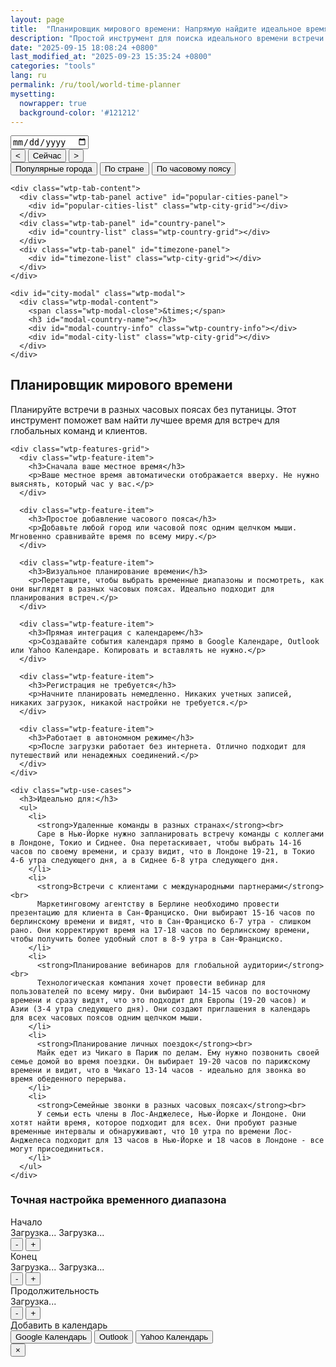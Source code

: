 ```yaml
---
layout: page
title:  "Планировщик мирового времени: Напрямую найдите идеальное время для встречи для глобальной команды"
description: "Простой инструмент для поиска идеального времени встречи в разных часовых поясах. Выберите города или часовые пояса и визуализируйте совпадение времени."
date: "2025-09-15 18:08:24 +0800"
last_modified_at: "2025-09-23 15:35:24 +0800"
categories: "tools"
lang: ru
permalink: /ru/tool/world-time-planner
mysetting:
  nowrapper: true
  background-color: '#121212'
---
```


<link rel="stylesheet" href="/assets/css/world-time-planner.css?v=11">

<div id="world-time-planner-app">

  <div id="wtp-timeline-container" class="wtp-timeline-container">
    <div class="wtp-timeline-header">
      <div class="wtp-date-controls">
        <div id="wtp-date-buttons"></div>
        <input type="date" id="wtp-date-picker">
      </div>
      <div class="wtp-time-nav-controls">
        <button id="wtp-scroll-left-btn" title="Прокрутить влево">&lt;</button>
        <button id="wtp-now-btn" title="Перейти к текущему времени">Сейчас</button>
        <button id="wtp-scroll-right-btn" title="Прокрутить вправо">&gt;</button>
      </div>
    </div>
        <div id="wtp-scroll-container">
          <div id="wtp-rows-wrapper" style="position: relative;">
              <div id="wtp-time-rows"></div>
              <div id="wtp-time-selector" style="display: none;"></div>
          </div>
        </div>
  </div>

  <div class="wtp-selectors-container">
    <div class="wtp-tab-buttons">
      <div class="wtp-tab-btn-container">
        <button class="wtp-tab-btn active" data-tab="popular">Популярные города</button>
        <button class="wtp-tab-btn" data-tab="country">По стране</button>
        <button class="wtp-tab-btn" data-tab="timezone">По часовому поясу</button>
      </div>
    </div>
    
    <div class="wtp-tab-content">
      <div class="wtp-tab-panel active" id="popular-cities-panel">
        <div id="popular-cities-list" class="wtp-city-grid"></div>
      </div>
      <div class="wtp-tab-panel" id="country-panel">
        <div id="country-list" class="wtp-country-grid"></div>
      </div>
      <div class="wtp-tab-panel" id="timezone-panel">
        <div id="timezone-list" class="wtp-city-grid"></div>
      </div>
    </div>
    
    <div id="city-modal" class="wtp-modal">
      <div class="wtp-modal-content">
        <span class="wtp-modal-close">&times;</span>
        <h3 id="modal-country-name"></h3>
        <div id="modal-country-info" class="wtp-country-info"></div>
        <div id="modal-city-list" class="wtp-city-grid"></div>
      </div>
    </div>
  </div>

  <div class="wtp-features-section">
    <h2>Планировщик мирового времени</h2>
    <p class="wtp-features-intro">
      Планируйте встречи в разных часовых поясах без путаницы. Этот инструмент поможет вам найти лучшее время для встреч для глобальных команд и клиентов.
    </p>
    
    <div class="wtp-features-grid">
      <div class="wtp-feature-item">
        <h3>Сначала ваше местное время</h3>
        <p>Ваше местное время автоматически отображается вверху. Не нужно выяснять, который час у вас.</p>
      </div>
      
      <div class="wtp-feature-item">
        <h3>Простое добавление часового пояса</h3>
        <p>Добавьте любой город или часовой пояс одним щелчком мыши. Мгновенно сравнивайте время по всему миру.</p>
      </div>
      
      <div class="wtp-feature-item">
        <h3>Визуальное планирование времени</h3>
        <p>Перетащите, чтобы выбрать временные диапазоны и посмотреть, как они выглядят в разных часовых поясах. Идеально подходит для планирования встреч.</p>
      </div>
      
      <div class="wtp-feature-item">
        <h3>Прямая интеграция с календарем</h3>
        <p>Создавайте события календаря прямо в Google Календаре, Outlook или Yahoo Календаре. Копировать и вставлять не нужно.</p>
      </div>
      
      <div class="wtp-feature-item">
        <h3>Регистрация не требуется</h3>
        <p>Начните планировать немедленно. Никаких учетных записей, никаких загрузок, никакой настройки не требуется.</p>
      </div>
      
      <div class="wtp-feature-item">
        <h3>Работает в автономном режиме</h3>
        <p>После загрузки работает без интернета. Отлично подходит для путешествий или ненадежных соединений.</p>
      </div>
    </div>
    
    <div class="wtp-use-cases">
      <h3>Идеально для:</h3>
      <ul>
        <li>
          <strong>Удаленные команды в разных странах</strong><br>
          Саре в Нью-Йорке нужно запланировать встречу команды с коллегами в Лондоне, Токио и Сиднее. Она перетаскивает, чтобы выбрать 14-16 часов по своему времени, и сразу видит, что в Лондоне 19-21, в Токио 4-6 утра следующего дня, а в Сиднее 6-8 утра следующего дня.
        </li>
        <li>
          <strong>Встречи с клиентами с международными партнерами</strong><br>
          Маркетинговому агентству в Берлине необходимо провести презентацию для клиента в Сан-Франциско. Они выбирают 15-16 часов по берлинскому времени и видят, что в Сан-Франциско 6-7 утра - слишком рано. Они корректируют время на 17-18 часов по берлинскому времени, чтобы получить более удобный слот в 8-9 утра в Сан-Франциско.
        </li>
        <li>
          <strong>Планирование вебинаров для глобальной аудитории</strong><br>
          Технологическая компания хочет провести вебинар для пользователей по всему миру. Они выбирают 14-15 часов по восточному времени и сразу видят, что это подходит для Европы (19-20 часов) и Азии (3-4 утра следующего дня). Они создают приглашения в календарь для всех часовых поясов одним щелчком мыши.
        </li>
        <li>
          <strong>Планирование личных поездок</strong><br>
          Майк едет из Чикаго в Париж по делам. Ему нужно позвонить своей семье домой во время поездки. Он выбирает 19-20 часов по парижскому времени и видит, что в Чикаго 13-14 часов - идеально для звонка во время обеденного перерыва.
        </li>
        <li>
          <strong>Семейные звонки в разных часовых поясах</strong><br>
          У семьи есть члены в Лос-Анджелесе, Нью-Йорке и Лондоне. Они хотят найти время, которое подходит для всех. Они пробуют разные временные интервалы и обнаруживают, что 10 утра по времени Лос-Анджелеса подходит для 13 часов в Нью-Йорке и 18 часов в Лондоне - все могут присоединиться.
        </li>
      </ul>
    </div>
  </div>

  <!-- Time Range Selection Dialog -->
  <div id="wtp-range-dialog" class="wtp-range-dialog">
    <div class="wtp-range-dialog-content">
      <div class="wtp-range-dialog-body">
        <div id="wtp-range-info">
          <h3>Точная настройка временного диапазона</h3>
          <div class="wtp-range-edit-container">
            <div class="wtp-range-edit-item">
              <label>Начало</label>
              <div class="wtp-datetime-display">
                <span class="wtp-date-value" id="wtp-start-date-display">Загрузка...</span>
                <span class="wtp-time-value" id="wtp-start-time-display">Загрузка...</span>
              </div>
              <div class="wtp-btn-group">
                <button class="wtp-time-btn wtp-time-decrease" data-target="start" data-direction="decrease">-</button>
                <button class="wtp-time-btn wtp-time-increase" data-target="start" data-direction="increase">+</button>
              </div>
            </div>
            <div class="wtp-range-edit-item">
              <label>Конец</label>
              <div class="wtp-datetime-display">
                <span class="wtp-date-value" id="wtp-end-date-display">Загрузка...</span>
                <span class="wtp-time-value" id="wtp-end-time-display">Загрузка...</span>
              </div>
              <div class="wtp-btn-group">
                <button class="wtp-time-btn wtp-time-decrease" data-target="end" data-direction="decrease">-</button>
                <button class="wtp-time-btn wtp-time-increase" data-target="end" data-direction="increase">+</button>
              </div>
            </div>
            <div class="wtp-range-edit-item">
              <label>Продолжительность</label>
              <div class="wtp-datetime-display">
                <span class="wtp-time-value" id="wtp-duration-display">Загрузка...</span>
              </div>
              <div class="wtp-btn-group">
                <button class="wtp-time-btn wtp-time-decrease" data-target="duration" data-direction="decrease">-</button>
                <button class="wtp-time-btn wtp-time-increase" data-target="duration" data-direction="increase">+</button>
              </div>
            </div>
          </div>
        </div>
        <div class="wtp-meeting-links">
          <label class="wtp-meeting-label">Добавить в календарь</label>
          <div class="wtp-meeting-buttons">
            <button class="wtp-meeting-btn" id="wtp-google-meeting-btn">
              Google Календарь
            </button>
            <button class="wtp-meeting-btn" id="wtp-outlook-meeting-btn">
              Outlook
            </button>
            <button class="wtp-meeting-btn" id="wtp-yahoo-meeting-btn">
              Yahoo Календарь
            </button>
          </div>
        </div>
        <div id="wtp-timezone-times"></div>
      </div>
      <button class="wtp-range-dialog-close">&times;</button>
    </div>
  </div>

</div>

<template id="wtp-timeline-row-template">
  <div class="wtp-timeline-row">
    <div class="wtp-timezone-info">
      <button class="wtp-remove-btn">&times;</button>
      <div class="wtp-city"></div>
      <div class="wtp-current-time"></div>
    </div>
    <div class="wtp-timeline-track">
      <div class="wtp-hover-time-label"></div>
    </div>
  </div>
</template>

<script src="/assets/js/world-time-planner-ru.js?v=11"></script>
